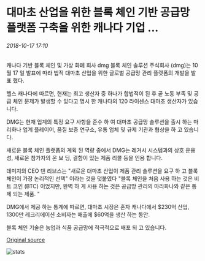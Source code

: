 # 대마초 산업을 위한 블록 체인 기반 공급망 플랫폼 구축을 위한 캐나다 기업 ...

###### 2018-10-17 17:10

캐나다 기반 블록 체인 및 가상 화폐 회사 dmg 블록 체인 솔루션 주식회사 (dmg)는 10 월 17 일 발표에 따라 법적 대마초 산업을 위한 글로벌 공급망 관리 플랫폼의 개발을 발표 했다.

헬스 캐나다에 따르면, 현재는 최고 생산자 중 하나가 합법적이 된 후 곧 노동 부족 및 공급 체인 문제가 발생할 수 있다고 명시 한 캐나다의 120 라이센스 대마초 생산자가 있습니다.

DMG는 현재 업계의 특정 요구 사항을 준수 하 여 대마초 공급망 솔루션을 출시 하는 마리화나 업계 플레이어, 품질 보증 연구소, 유통 업체 및 규제 기관과 협상을 하 고 있습니다.

새로운 블록 체인 플랫폼의 계획 된 역량 중에서 DMG는 레거시 시스템과의 상호 운용성, 새로운 참가자의 온 보 딩, 결함이 있는 제품 리콜 등을 인용 합니다.

데미지의 CEO 댄 리브스는 "새로운 대마초 산업이 제품 관리 솔루션을 요구 하 고 블록 체인이 가장 논리적인 선택" 이라는 것을 덧붙였다 "블록 체인을 처음 사용 하는 것은 비트 코인 (BTC) 이었지만, 완벽 하 게 사용 하는 것은 공급망 관리의 마리화나와 같은 통제 되는 제품. "

DMG에서 제공 하는 통계에 따르면, 대마초 시장은 혼자 캐나다에서 $230억 산업, 1300만 레크리에이션 소비자는 매출에 $60억을 생산 하는 동안.

블록 체인 기술은 농업과 식품 공급망에 적극적으로 배포 되 고 있습니다.

[Original source](https://cointelegraph.com/news/canadian-firm-to-build-blockchain-based-supply-chain-platform-for-cannabis-industry)

![stats](https://c.statcounter.com/11760860/0/a89fa40b/1/ "stats")